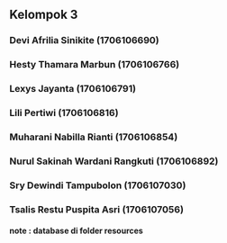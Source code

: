 <h2>Kelompok 3</h2>

<h3> Devi Afrilia Sinikite			(1706106690)</h3>
<h3> Hesty Thamara Marbun			(1706106766) </h3>
<h3> Lexys Jayanta					(1706106791) </h3> 
<h3> Lili Pertiwi 					(1706106816) </h3>
<h3> Muharani Nabilla Rianti        (1706106854) </h3>
<h3> Nurul Sakinah Wardani Rangkuti	(1706106892) </h3>
<h3> Sry Dewindi Tampubolon			(1706107030) </h3>
<h3> Tsalis Restu Puspita Asri		(1706107056) </h3>

<h4> note : database di folder resources </h4>


